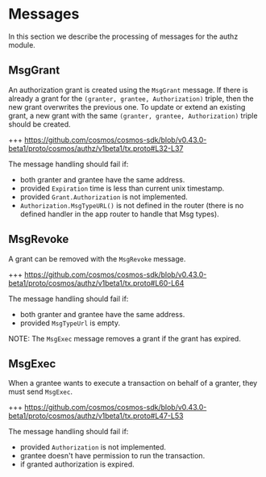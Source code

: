 <!--
order: 3
-->

# Messages

In this section we describe the processing of messages for the authz module.

## MsgGrant

An authorization grant is created using the `MsgGrant` message.
If there is already a grant for the `(granter, grantee, Authorization)` triple, then the new grant overwrites the previous one. To update or extend an existing grant, a new grant with the same `(granter, grantee, Authorization)` triple should be created.

+++ <https://github.com/cosmos/cosmos-sdk/blob/v0.43.0-beta1/proto/cosmos/authz/v1beta1/tx.proto#L32-L37>

The message handling should fail if:

- both granter and grantee have the same address.
- provided `Expiration` time is less than current unix timestamp.
- provided `Grant.Authorization` is not implemented.
- `Authorization.MsgTypeURL()` is not defined in the router (there is no defined handler in the app router to handle that Msg types).

## MsgRevoke

A grant can be removed with the `MsgRevoke` message.

+++ <https://github.com/cosmos/cosmos-sdk/blob/v0.43.0-beta1/proto/cosmos/authz/v1beta1/tx.proto#L60-L64>

The message handling should fail if:

- both granter and grantee have the same address.
- provided `MsgTypeUrl` is empty.

NOTE: The `MsgExec` message removes a grant if the grant has expired.

## MsgExec

When a grantee wants to execute a transaction on behalf of a granter, they must send `MsgExec`.

+++ <https://github.com/cosmos/cosmos-sdk/blob/v0.43.0-beta1/proto/cosmos/authz/v1beta1/tx.proto#L47-L53>

The message handling should fail if:

- provided `Authorization` is not implemented.
- grantee doesn't have permission to run the transaction.
- if granted authorization is expired.
